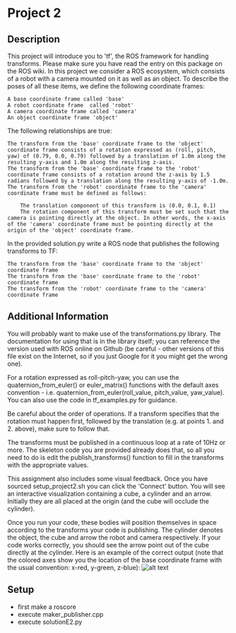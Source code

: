 # Project 2
## Description

This project will introduce you to 'tf', the ROS framework for handling transforms. Please make sure you have read the entry on this package on the ROS wiki. In this project we consider a ROS ecosystem, which consists of a robot with a camera mounted on it as well as an object. To describe the poses of all these items, we define the following coordinate frames:

    A base coordinate frame called 'base'
    A robot coordinate frame  called 'robot'
    A camera coordinate frame called 'camera'
    An object coordinate frame 'object'

The following relationships are true:

    The transform from the 'base' coordinate frame to the 'object' coordinate frame consists of a rotation expressed as (roll, pitch, yaw) of (0.79, 0.0, 0.79) followed by a translation of 1.0m along the resulting y-axis and 1.0m along the resulting z-axis. 
    The transform from the 'base' coordinate frame to the 'robot' coordinate frame consists of a rotation around the z-axis by 1.5 radians followed by a translation along the resulting y-axis of -1.0m. 
    The transform from the 'robot' coordinate frame to the 'camera' coordinate frame must be defined as follows:

        The translation component of this transform is (0.0, 0.1, 0.1)
        The rotation component of this transform must be set such that the camera is pointing directly at the object. In other words, the x-axis of the 'camera' coordinate frame must be pointing directly at the origin of the 'object' coordinate frame. 

In the provided solution.py write a ROS node that publishes the following transforms to TF:

    The transform from the 'base' coordinate frame to the 'object' coordinate frame 
    The transform from the 'base' coordinate frame to the 'robot' coordinate frame 
    The transform from the 'robot' coordinate frame to the 'camera' coordinate frame

## Additional Information

You will probably want to make use of the transformations.py library. The documentation for using that is in the library itself; you can reference the version used with ROS online on Github (be careful - other versions of this file exist on the Internet, so if you just Google for it you might get the wrong one).

For a rotation expressed as roll-pitch-yaw, you can use the quaternion_from_euler() or euler_matrix() functions with the default axes convention - i.e. quaternion_from_euler(roll_value, pitch_value, yaw_value). You can also use the code in tf_examples.py for guidance.

Be careful about the order of operations. If a transform specifies that the rotation must happen first, followed by the translation (e.g. at points 1. and 2. above), make sure to follow that.

The transforms must be published in a continuous loop at a rate of 10Hz or more. The skeleton code you are provided already does that, so all you need to do is edit the publish_transforms() function to fill in the transforms with the appropriate values. 

This assignment also includes some visual feedback. Once you have sourced setup_project2.sh you can click the 'Connect' button. You will see an interactive visualization containing a cube, a cylinder and an arrow. Initially they are all placed at the origin (and the cube will occlude the cylinder).

Once you run your code, these bodies will position themselves in space according to the transforms your code is publishing. The cylinder denotes the object, the cube and arrow the robot and camera respectively. If your code works correctly, you should see the arrow point out of the cube directly at the cylinder. Here is an example of the correct output (note that the colored axes show you the location of the base coordinate frame with the usual convention: x-red, y-green, z-blue):
![alt text](http://roam.me.columbia.edu/files/seasroamlab/imagecache/103x_P2_1.png)

## Setup

- first make a roscore
- execute maker_publisher.cpp
- execute solutionE2.py
